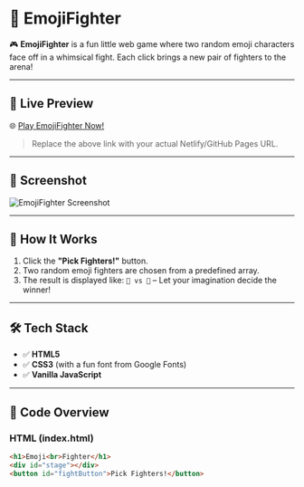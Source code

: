 # 🥊 EmojiFighter

🎮 **EmojiFighter** is a fun little web game where two random emoji characters face off in a whimsical fight. Each click brings a new pair of fighters to the arena!

---

## 🚀 Live Preview

🌐 [Play EmojiFighter Now!](https://your-live-link.netlify.app)  
> Replace the above link with your actual Netlify/GitHub Pages URL.

---

## 📸 Screenshot

![EmojiFighter Screenshot](https://github.com/user-attachments/assets/7a204c60-5ab0-411a-b315-f10653b49eb5)

---

## 🧠 How It Works

1. Click the **"Pick Fighters!"** button.
2. Two random emoji fighters are chosen from a predefined array.
3. The result is displayed like: `🐉 vs 🐝` – Let your imagination decide the winner!

---

## 🛠 Tech Stack

- ✅ **HTML5**
- ✅ **CSS3** (with a fun font from Google Fonts)
- ✅ **Vanilla JavaScript**

---

## 🧩 Code Overview

### HTML (index.html)

```html
<h1>Emoji<br>Fighter</h1>
<div id="stage"></div>
<button id="fightButton">Pick Fighters!</button>
